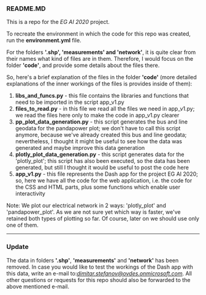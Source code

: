 ### README.MD

This is a repo for the *EG AI 2020* project.

To recreate the environment in which the code for this repo was created, run the **environment.yml** file.

For the folders **'.shp', 'measurements' and 'network'**, it is quite clear from their names what kind of files are in them.
Therefore, I would focus on the folder **'code'**, and provide some details about the files there.

So, here's a brief explanation of the files in the folder **'code'** (more detailed explanations of the 
inner workings of the files is provides inside of them):

1. **libs_and_funcs.py** - this file contains the libraries and functions that need to be imported in the script app_v1.py
2. **files_to_read.py** - in this file we read all the files we need in app_v1.py; we read the files here only to make the 
   code in app_v1.py clearer
3. **pp_plot_data_generation.py** - this script generates the bus and line geodata for the pandapower plot; we don't have 
   to call this script anymore, because we've already created this bus and line geodata; nevertheless, I thought it 
   might be useful to see how the data was generated and maybe improve this data generation
4. **plotly_plot_data_generation.py** - this script generates data for the 'plotly_plot'; this script has also been 
   executed, so the data has been generated, but still I thought it would be useful to post the code here
5. **app_v1.py** - this file represents the Dash app for the project EG AI 2020; so, here we have all the code for the 
   web application, i.e. the code for the CSS and HTML parts, plus some functions which enable user interactivity
   
Note: We plot our electrical network in 2 ways: 'plotly_plot' and 'pandapower_plot'. As we are not sure yet which way is 
faster, we've retained both types of plotting so far. Of course, later on we should use only one of them.

---
### Update
The data in folders **'.shp'**, **'measurements'** and **'network'** has been removed. In case you would like to test the
workings of the Dash app with this data, write an e-mail to:*dimitar.stefanov@ovdes.onmicrosoft.com*. All other 
questions or requests for this repo should also be forwarded to the above mentioned e-mail.
